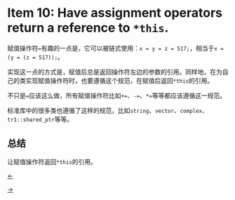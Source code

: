 # Item 10: Have assignment operators return a reference to `*this`.

赋值操作符`=`有趣的一点是，它可以被链式使用：`x = y = z = 517;`，相当于`x = (y = (z = 517));`。

实现这一点的方式是，赋值后总是返回操作符左边的参数的引用。同样地，在为自己的类实现赋值操作符时，也要遵循这个规范，在赋值后返回`*this`的引用。

不只是`=`应该这么做，所有赋值操作符比如`+=`、`-=`、`*=`等等都应该遵循这一规范。

标准库中的很多类也遵循了这样的规范，比如`string`、`vector`、`complex`、`tr1::shared_ptr`等等。

## 总结

让赋值操作符返回`*this`的引用。


<a href="../Item%2009"><-</a>

<a href="../Item%2011">-></a>
